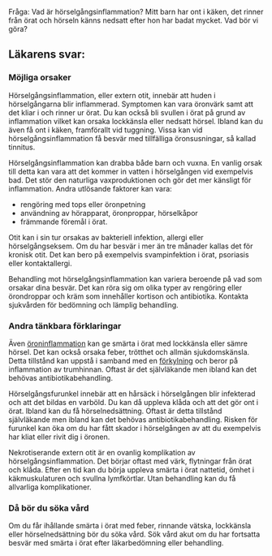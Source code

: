 Fråga: Vad är hörselgångsinflammation? Mitt barn har ont i käken, det rinner från örat och hörseln känns nedsatt efter hon har badat mycket. Vad bör vi göra?

Läkarens svar:
--------------

### Möjliga orsaker

Hörselgångsinflammation, eller extern otit, innebär att huden i hörselgångarna blir inflammerad. Symptomen kan vara öronvärk samt att det kliar i och rinner ur örat. Du kan också bli svullen i örat på grund av inflammation vilket kan orsaka lockkänsla eller nedsatt hörsel. Ibland kan du även få ont i käken, framförallt vid tuggning. Vissa kan vid hörselgångsinflammation få besvär med tillfälliga öronsusningar, så kallad tinnitus.

Hörselgångsinflammation kan drabba både barn och vuxna. En vanlig orsak till detta kan vara att det kommer in vatten i hörselgången vid exempelvis bad. Det stör den naturliga vaxproduktionen och gör det mer känsligt för inflammation. Andra utlösande faktorer kan vara:

*   rengöring med tops eller öronpetning
*   användning av hörapparat, öronproppar, hörselkåpor
*   främmande föremål i örat.

Otit kan i sin tur orsakas av bakteriell infektion, allergi eller hörselgångseksem. Om du har besvär i mer än tre månader kallas det för kronisk otit. Det kan bero på exempelvis svampinfektion i örat, psoriasis eller kontaktallergi.

Behandling mot hörselgångsinflammation kan variera beroende på vad som orsakar dina besvär. Det kan röra sig om olika typer av rengöring eller örondroppar och kräm som innehåller kortison och antibiotika. Kontakta sjukvården för bedömning och lämplig behandling.

### Andra tänkbara förklaringar

Även [öroninflammation](https://www.kry.se/fakta/oroninflammation/ "oroninflammation") kan ge smärta i örat med lockkänsla eller sämre hörsel. Det kan också orsaka feber, trötthet och allmän sjukdomskänsla. Detta tillstånd kan uppstå i samband med en [förkylning](https://www.kry.se/fakta/forkylning/ "forkylning") och beror på inflammation av trumhinnan. Oftast är det självläkande men ibland kan det behövas antibiotikabehandling.

Hörselgångsfurunkel innebär att en hårsäck i hörselgången blir infekterad och att det bildas en varböld. Du kan då uppleva klåda och att det gör ont i örat. Ibland kan du få hörselnedsättning. Oftast är detta tillstånd självläkande men ibland kan det behövas antibiotikabehandling. Risken för furunkel kan öka om du har fått skador i hörselgången av att du exempelvis har kliat eller rivit dig i öronen.

Nekrotiserande extern otit är en ovanlig komplikation av hörselgångsinflammation. Det börjar oftast med värk, flytningar från örat och klåda. Efter en tid kan du börja uppleva smärta i örat nattetid, ömhet i käkmuskulaturen och svullna lymfkörtlar. Utan behandling kan du få allvarliga komplikationer.

### Då bör du söka vård

Om du får ihållande smärta i örat med feber, rinnande vätska, lockkänsla eller hörselnedsättning bör du söka vård. Sök vård akut om du har fortsatta besvär med smärta i örat efter läkarbedömning eller behandling.